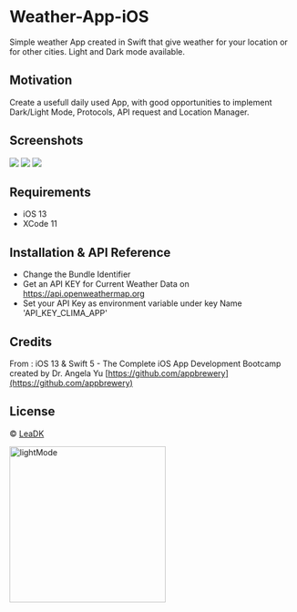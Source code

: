 # Weather-App-iOS

Simple weather App created in Swift that give weather for your location or for other cities. Light and Dark mode available.

## Motivation

Create a usefull daily used App, with good opportunities to implement Dark/Light Mode, Protocols, API request and Location Manager.

## Screenshots

![](screenshots/locationAut.png)
![](screenshots/lightMode.png)
![](screenshots/darkMode.png)

## Requirements

* iOS 13
* XCode 11

## Installation & API Reference

* Change the Bundle Identifier
* Get an API KEY for Current Weather Data on https://api.openweathermap.org
* Set your API Key as environment variable under key Name 'API_KEY_CLIMA_APP'

## Credits

From : iOS 13 & Swift 5 - The Complete iOS App Development Bootcamp created by Dr. Angela Yu
[https://github.com/appbrewery](https://github.com/appbrewery)

## License

© [LeaDK](https://github.com/Lea-Dukaez/)

<img width="274" alt="lightMode" src="https://user-images.githubusercontent.com/53394008/84383934-8084b100-abed-11ea-99a8-ddbdd54cfcba.png">

